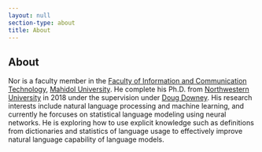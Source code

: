 ```yaml
---
layout: null
section-type: about
title: About
---
```

## About

Nor is a faculty member in the [Faculty of Information and Communication Technology](http://www.ict.mahidol.ac.th/en/), [Mahidol University](https://mahidol.ac.th/). He complete his Ph.D. from [Northwestern University](http://www.northwestern.edu/) in 2018 under the supervision under [Doug Downey](http://www.cs.northwestern.edu/~ddowney/). His research interests include natural language processing and machine learning, and currently he forcuses on statistical language modeling using neural networks. He is exploring how to use explicit knowledge such as definitions from dictionaries and statistics of language usage to effectively improve natural language capability of language models.
